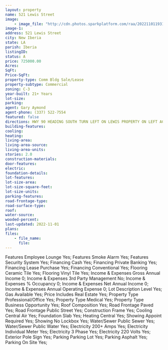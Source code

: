 ```yaml
---
layout: property
name: 521 Lewis Street
image:
    - image_file: "http://cdn.photos.sparkplatform.com/raa/20221101193141251528000000.jpg"
image-1:
address: 521 Lewis Street
city: New Iberia
state: LA
parish: Iberia
listingID: 
status: A
price: 725000.00
Acres: 
SqFt: 
Price-SqFt: 
property-type: Comm Bldg Sale/Lease
property-subtype: Commercial
zoning: C-3
year-built: 21+ Years
lot-size: 
parking: 
agent: Gary Aymond
agent-phone: (337) 522-7554
featured: false
directions: HWY 90 HEADING SOUTH TURN LEFT ON LEWIS PROPERTY ON LEFT ACROSS FROM DAUTRIVE HOSPITAL
building-features: 
cooling: 
heating: 
living-area: 
living-area-source: 
living-area-units: 
stories: 2.0
construction-materials: 
door-features: 
electric: 
foundation-details: 
lot-features: 
lot-size-area: 
lot-size-square-feet: 
lot-size-units: 
parking-features: 
road-frontage-type: 
road-surface-type: 
roof: 
water-source: 
wooded-percent: 
last-updated: 2022-11-01
plans: 
files:
    - file_name:
      file:
---
```

Features	Employee Lounge	Yes;
Features	Smoke Alarm	Yes;
Features	Security System	Yes;
Financing	Cash	Yes;
Financing	Private Banking	Yes;
Financing	Lease Purchase	Yes;
Financing	Conventional	Yes;
Flooring	Ceramic Tile	Yes;
Flooring	Vinyl Tile	Yes;
Income & Expenses	Gross Annual Income	0;
Income & Expenses	3rd Party Management	No;
Income & Expenses	% Occupancy	0;
Income & Expenses	Net Annual Income	0;
Income & Expenses	Annual Operating Expense	0;
Lot Description	Level	Yes;
Gas	Available	Yes;
Price Includes	Real Estate	Yes;
Property Type	Professional/Office	Yes;
Property Type	Medical	Yes;
Property Type	Business Opportunity	Yes;
Roof	Composition	Yes;
Road Frontage	Paved	Yes;
Road Frontage	Public Street	Yes;
Construction	Frame	Yes;
Cooling	Central Air	Yes;
Foundation	Slab	Yes;
Heating	Central	Yes;
Showing	Appoint Required	Yes;
Showing	No Lockbox	Yes;
Water/Sewer	Public Sewer	Yes;
Water/Sewer	Public Water	Yes;
Electricity	200+ Amps	Yes;
Electricity	Individual Meter	Yes;
Electricity	3 Phase	Yes;
Electricity	220 Volts	Yes;
Exterior	Pole Sign	Yes;
Parking	Parking Lot	Yes;
Parking	Asphalt	Yes;
Parking	On Site	Yes;

